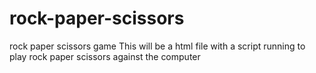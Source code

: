 # rock-paper-scissors
rock paper scissors game
This will be a html file with a script running to play rock paper scissors
against the computer
